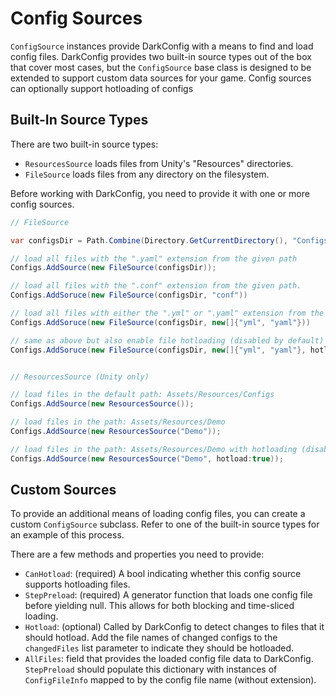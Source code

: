 # Config Sources

`ConfigSource` instances provide DarkConfig with a means to find and load config files.  DarkConfig provides two built-in source types out of the box that cover most cases, but the `ConfigSource` base class is designed to be extended to support custom data sources for your game.  Config sources can optionally support hotloading of configs

## Built-In Source Types

There are two built-in source types:
- `ResourcesSource` loads files from Unity's "Resources" directories.
- `FileSource` loads files from any directory on the filesystem.

Before working with DarkConfig, you need to provide it with one or more config sources.

```C#
// FileSource

var configsDir = Path.Combine(Directory.GetCurrentDirectory(), "Configs");

// load all files with the ".yaml" extension from the given path
Configs.AddSource(new FileSource(configsDir));

// load all files with the ".conf" extension from the given path.
Configs.AddSoruce(new FileSource(configsDir, "conf"))

// load all files with either the ".yml" or ".yaml" extension from the given path.
Configs.AddSoruce(new FileSource(configsDir, new[]{"yml", "yaml"}))

// same as above but also enable file hotloading (disabled by default)
Configs.AddSoruce(new FileSource(configsDir, new[]{"yml", "yaml"}, hotload:true))


// ResourcesSource (Unity only)

// load files in the default path: Assets/Resources/Configs
Configs.AddSource(new ResourcesSource());

// load files in the path: Assets/Resources/Demo
Configs.AddSource(new ResourcesSource("Demo"));

// load files in the path: Assets/Resources/Demo with hotloading (disabled by default) enabled.
Configs.AddSource(new ResourcesSource("Demo", hotload:true));
```

## Custom Sources

To provide an additional means of loading config files, you can create a custom `ConfigSource` subclass.  Refer to one of the built-in source types for an example of this process.

There are a few methods and properties you need to provide:

* `CanHotload`: (required) A bool indicating whether this config source supports hotloading files.
* `StepPreload`: (required) A generator function that loads one config file before yielding null.  This allows for both blocking and time-sliced loading.
* `Hotload`: (optional) Called by DarkConfig to detect changes to files that it should hotload.  Add the file names of changed configs to the `changedFiles` list parameter to indicate they should be hotloaded.
* `AllFiles`: field that provides the loaded config file data to DarkConfig.  `StepPreload` should populate this dictionary with instances of `ConfigFileInfo` mapped to by the config file name (without extension).
